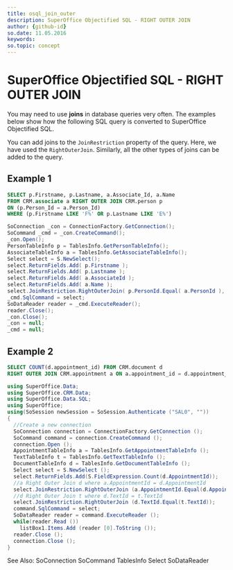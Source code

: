 ```yaml
---
title: osql_join_outer
description: SuperOffice Objectified SQL - RIGHT OUTER JOIN
author: {github-id}
so.date: 11.05.2016
keywords:
so.topic: concept
---
```


# SuperOffice Objectified SQL - RIGHT OUTER JOIN

You may need to use **joins** in database queries very often. The examples below show how the following SQL query is converted to SuperOffice Objectified SQL.

You can add joins to the `JoinRestriction` property of the query. Here, we have used the `RightOuterJoin`. Similarly, all the other types of joins can be added to the query.

## Example 1

```SQL
SELECT p.Firstname, p.Lastname, a.Associate_Id, a.Name
FROM CRM.associate a RIGHT OUTER JOIN CRM.person p
ON (p.Person_Id = a.Person_Id)
WHERE (p.Firstname LIKE 'F%' OR p.Lastname LIKE 'E%')
```

```csharp
SoConnection _con = ConnectionFactory.GetConnection();
SoCommand _cmd = _con.CreateCommand();
_con.Open();
PersonTableInfo p = TablesInfo.GetPersonTableInfo();
AssociateTableInfo a = TablesInfo.GetAssociateTableInfo();
Select select = S.NewSelect();
select.ReturnFields.Add( p.Firstname );
select.ReturnFields.Add( p.Lastname );
select.ReturnFields.Add( a.AssociateId );
select.ReturnFields.Add( a.Name );
select.JoinRestriction.RightOuterJoin( p.PersonId.Equal( a.PersonId ), p.Firstname.Like("F%").Or(p.Lastname.Like("E%")) );
_cmd.SqlCommand = select;
SoDataReader reader = _cmd.ExecuteReader();
reader.Close();
_con.Close();
_con = null;
_cmd = null;
```

## Example 2

```SQL
SELECT COUNT(d.appointment_id) FROM CRM.document d
RIGHT OUTER JOIN CRM.appointment a ON a.appointment_id = d.appointment_id RIGHT OUTER JOIN CRM.text t ON d.text_id = t.text_id
```

```csharp
using SuperOffice.Data;
using SuperOffice.CRM.Data;
using SuperOffice.Data.SQL;
using SuperOffice;
using(SoSession newSession = SoSession.Authenticate ("SAL0", ""))
{
  //Create a new connection
  SoConnection connection = ConnectionFactory.GetConnection ();
  SoCommand command = connection.CreateCommand ();
  connection.Open ();
  AppointmentTableInfo a = TablesInfo.GetAppointmentTableInfo ();
  TextTableInfo t = TablesInfo.GetTextTableInfo ();
  DocumentTableInfo d = TablesInfo.GetDocumentTableInfo ();
  Select select = S.NewSelect ();
  select.ReturnFields.Add(S.FieldExpression.Count(d.AppointmentId));
  //a Right Outer Join d where a.AppointmentId = d.AppointmentId
  select.JoinRestriction.RightOuterJoin (a.AppointmentId.Equal(d.AppointmentId));
  //d Right Outer Join t where d.TextId = t.TextId
  select.JoinRestriction.RightOuterJoin (d.TextId.Equal(t.TextId));
  command.SqlCommand = select;
  SoDataReader reader = command.ExecuteReader ();
  while(reader.Read ())
    listBox1.Items.Add (reader [0].ToString ());
  reader.Close ();
  connection.Close ();
}
```

See Also: SoConnection SoCommand TablesInfo Select SoDataReader
